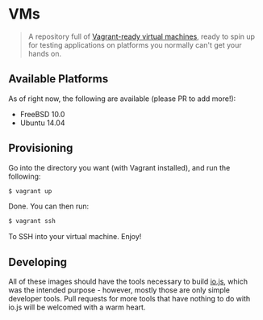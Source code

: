 # VMs

> A repository full of [Vagrant-ready virtual machines](https://www.vagrantup.com/), ready to spin up for testing applications on platforms you normally can't get your hands on.

## Available Platforms
As of right now, the following are available (please PR to add more!):

* FreeBSD 10.0
* Ubuntu 14.04

## Provisioning
Go into the directory you want (with Vagrant installed), and run the following:

```sh
$ vagrant up
```

Done. You can then run:

```sh
$ vagrant ssh
```

To SSH into your virtual machine. Enjoy!

## Developing
All of these images should have the tools necessary to build [io.js](https://github.com/iojs/io.js), which was the intended purpose - however, mostly those are only simple developer tools. Pull requests for more tools that have nothing to do with io.js will be welcomed with a warm heart.